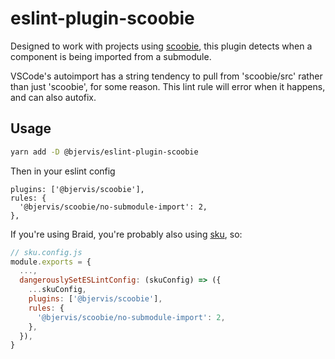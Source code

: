 # eslint-plugin-scoobie

Designed to work with projects using [scoobie](https://github.com/seek-oss/scoobie), this plugin detects when a component is being imported from a submodule.

VSCode's autoimport has a string tendency to pull from 'scoobie/src' rather than just 'scoobie', for some reason. This lint rule will error when it happens, and can also autofix.

## Usage

```bash
yarn add -D @bjervis/eslint-plugin-scoobie
```

Then in your eslint config

```
plugins: ['@bjervis/scoobie'],
rules: {
  '@bjervis/scoobie/no-submodule-import': 2,
},
```

If you're using Braid, you're probably also using [sku](https://github.com/seek-oss/sku), so:

```js
// sku.config.js
module.exports = {
  ...,
  dangerouslySetESLintConfig: (skuConfig) => ({
    ...skuConfig,
    plugins: ['@bjervis/scoobie'],
    rules: {
      '@bjervis/scoobie/no-submodule-import': 2,
    },
  }),
}
```
